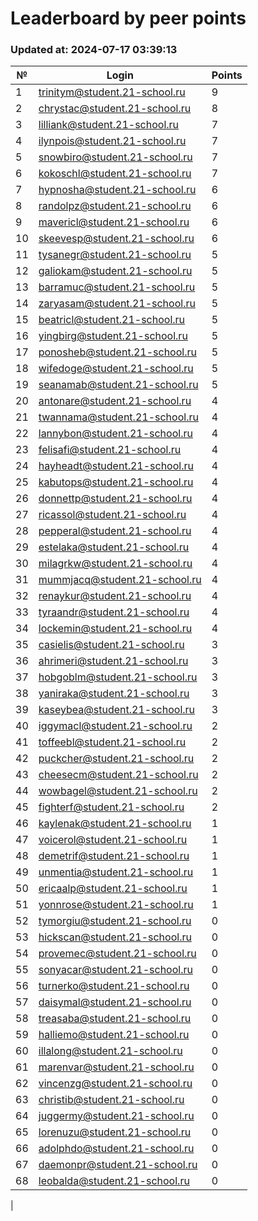 # Leaderboard by peer points

### Updated at: 2024-07-17 03:39:13

| № | Login | Points |
|---|-------|--------|
|1|trinitym@student.21-school.ru|9|
|2|chrystac@student.21-school.ru|8|
|3|lilliank@student.21-school.ru|7|
|4|ilynpois@student.21-school.ru|7|
|5|snowbiro@student.21-school.ru|7|
|6|kokoschl@student.21-school.ru|7|
|7|hypnosha@student.21-school.ru|6|
|8|randolpz@student.21-school.ru|6|
|9|mavericl@student.21-school.ru|6|
|10|skeevesp@student.21-school.ru|6|
|11|tysanegr@student.21-school.ru|5|
|12|galiokam@student.21-school.ru|5|
|13|barramuc@student.21-school.ru|5|
|14|zaryasam@student.21-school.ru|5|
|15|beatricl@student.21-school.ru|5|
|16|yingbirg@student.21-school.ru|5|
|17|ponosheb@student.21-school.ru|5|
|18|wifedoge@student.21-school.ru|5|
|19|seanamab@student.21-school.ru|5|
|20|antonare@student.21-school.ru|4|
|21|twannama@student.21-school.ru|4|
|22|lannybon@student.21-school.ru|4|
|23|felisafi@student.21-school.ru|4|
|24|hayheadt@student.21-school.ru|4|
|25|kabutops@student.21-school.ru|4|
|26|donnettp@student.21-school.ru|4|
|27|ricassol@student.21-school.ru|4|
|28|pepperal@student.21-school.ru|4|
|29|estelaka@student.21-school.ru|4|
|30|milagrkw@student.21-school.ru|4|
|31|mummjacq@student.21-school.ru|4|
|32|renaykur@student.21-school.ru|4|
|33|tyraandr@student.21-school.ru|4|
|34|lockemin@student.21-school.ru|4|
|35|casielis@student.21-school.ru|3|
|36|ahrimeri@student.21-school.ru|3|
|37|hobgoblm@student.21-school.ru|3|
|38|yaniraka@student.21-school.ru|3|
|39|kaseybea@student.21-school.ru|3|
|40|iggymacl@student.21-school.ru|2|
|41|toffeebl@student.21-school.ru|2|
|42|puckcher@student.21-school.ru|2|
|43|cheesecm@student.21-school.ru|2|
|44|wowbagel@student.21-school.ru|2|
|45|fighterf@student.21-school.ru|2|
|46|kaylenak@student.21-school.ru|1|
|47|voicerol@student.21-school.ru|1|
|48|demetrif@student.21-school.ru|1|
|49|unmentia@student.21-school.ru|1|
|50|ericaalp@student.21-school.ru|1|
|51|yonnrose@student.21-school.ru|1|
|52|tymorgiu@student.21-school.ru|0|
|53|hickscan@student.21-school.ru|0|
|54|provemec@student.21-school.ru|0|
|55|sonyacar@student.21-school.ru|0|
|56|turnerko@student.21-school.ru|0|
|57|daisymal@student.21-school.ru|0|
|58|treasaba@student.21-school.ru|0|
|59|halliemo@student.21-school.ru|0|
|60|illalong@student.21-school.ru|0|
|61|marenvar@student.21-school.ru|0|
|62|vincenzg@student.21-school.ru|0|
|63|christib@student.21-school.ru|0|
|64|juggermy@student.21-school.ru|0|
|65|lorenuzu@student.21-school.ru|0|
|66|adolphdo@student.21-school.ru|0|
|67|daemonpr@student.21-school.ru|0|
|68|leobalda@student.21-school.ru|0|
|
